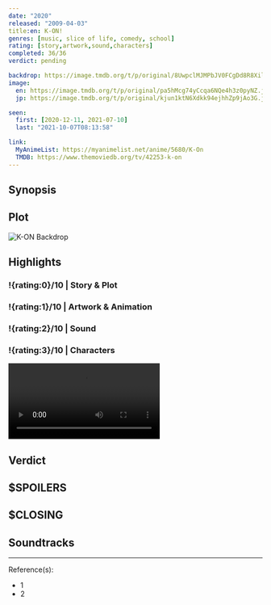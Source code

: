 ```yaml
---
date: "2020"
released: "2009-04-03"
title:en: K-ON!
genres: [music, slice of life, comedy, school]
rating: [story,artwork,sound,characters]
completed: 36/36
verdict: pending

backdrop: https://image.tmdb.org/t/p/original/8UwpclMJMPbJV0FCgDd8R8XilRY.jpg
image:
  en: https://image.tmdb.org/t/p/original/pa5hMcg74yCcqa6NQe4h3z0pyNZ.jpg
  jp: https://image.tmdb.org/t/p/original/kjun1ktN6Xdkk94ejhhZp9jAo3G.jpg

seen:
  first: [2020-12-11, 2021-07-10]
  last: "2021-10-07T08:13:58"

link:
  MyAnimeList: https://myanimelist.net/anime/5680/K-On
  TMDB: https://www.themoviedb.org/tv/42253-k-on
---
```



## Synopsis

## Plot

![K-ON Backdrop](https://image.tmdb.org/t/p/original/xNi32Q5bIfOie0ls3Fd3D3WkWnO.jpg)

## Highlights

### !{rating:0}/10 | Story & Plot

### !{rating:1}/10 | Artwork & Animation

### !{rating:2}/10 | Sound

### !{rating:3}/10 | Characters

![!Video](./yui-wants-to-do-the-vocals.mp4 "Yui wants to do the vocals")

## Verdict

## $SPOILERS

## $CLOSING

## Soundtracks

***
Reference(s):

- 1
- 2
